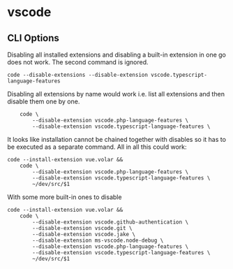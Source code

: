 # vscode

## CLI Options

Disabling all installed extensions and disabling a built-in extension in one go does not work. The second command is ignored.

```
code --disable-extensions --disable-extension vscode.typescript-language-features
```

Disabling all extensions by name would work i.e. list all extensions and then disable them one by one.

```
    code \
        --disable-extension vscode.php-language-features \
        --disable-extension vscode.typescript-language-features \
```

It looks like installation cannot be chained together with disables so it has to be executed as a separate command. All in all this could work:

```
code --install-extension vue.volar &&
    code \
        --disable-extension vscode.php-language-features \
        --disable-extension vscode.typescript-language-features \
        ~/dev/src/$1
```

With some more built-in ones to disable

```
code --install-extension vue.volar &&
    code \
        --disable-extension vscode.github-authentication \
        --disable-extension vscode.git \
        --disable-extension vscode.jake \
        --disable-extension ms-vscode.node-debug \
        --disable-extension vscode.php-language-features \
        --disable-extension vscode.typescript-language-features \
        ~/dev/src/$1
```

